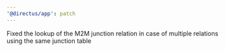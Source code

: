 ```yaml
---
'@directus/app': patch
---
```


Fixed the lookup of the M2M junction relation in case of multiple relations using the same junction table

